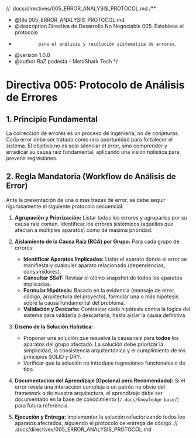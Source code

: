// .docs/directives/005_ERROR_ANALYSIS_PROTOCOL.md
/**
 * @file 005_ERROR_ANALYSIS_PROTOCOL.md
 * @description Directiva de Desarrollo No Negociable 005. Establece el protocolo
 *              para el análisis y resolución sistemática de errores.
 * @version 1.0.0
 * @author RaZ podesta - MetaShark Tech
 */

# Directiva 005: Protocolo de Análisis de Errores

## 1. Principio Fundamental

La corrección de errores es un proceso de ingeniería, no de conjeturas. Cada error debe ser tratado como una oportunidad para fortalecer el sistema. El objetivo no es solo silenciar el error, sino comprender y erradicar su causa raíz fundamental, aplicando una visión holística para prevenir regresiones.

## 2. Regla Mandatoria (Workflow de Análisis de Error)

Ante la presentación de una o más trazas de error, se debe seguir rigurosamente el siguiente protocolo secuencial:

1.  **Agrupación y Priorización:** Listar todos los errores y agruparlos por su causa raíz común. Identificar los errores sistémicos (aquellos que afectan a múltiples aparatos) como de máxima prioridad.

2.  **Aislamiento de la Causa Raíz (RCA) por Grupo:** Para cada grupo de errores:
    *   **Identificar Aparatos Implicados:** Listar el aparato donde el error se manifiesta y cualquier aparato relacionado (dependencias, consumidores).
    *   **Consultar SSoT:** Revisar el último snapshot de todos los aparatos implicados.
    *   **Formular Hipótesis:** Basado en la evidencia (mensaje de error, código, arquitectura del proyecto), formular una o más hipótesis sobre la causa fundamental del problema.
    *   **Validación y Descarte:** Contrastar cada hipótesis contra la lógica del sistema para validarla o descartarla, hasta aislar la causa definitiva.

3.  **Diseño de la Solución Holística:**
    *   Proponer una solución que resuelva la causa raíz para **todos** los aparatos del grupo afectado. La solución debe priorizar la simplicidad, la consistencia arquitectónica y el cumplimiento de los principios SOLID y DRY.
    *   Verificar que la solución no introduce regresiones funcionales o de tipo.

4.  **Documentación del Aprendizaje (Opcional pero Recomendado):** Si el error revela una interacción compleja o un patrón no obvio del framework o de nuestra arquitectura, el aprendizaje debe ser documentado en la base de conocimiento (`/.docs/knowledge-base/`) para futura referencia.

5.  **Ejecución y Entrega:** Implementar la solución refactorizando todos los aparatos afectados, siguiendo el protocolo de entrega de código.
// .docs/directives/005_ERROR_ANALYSIS_PROTOCOL.md